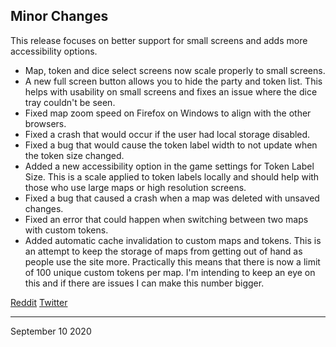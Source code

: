 ## Minor Changes

This release focuses on better support for small screens and adds more accessibility options.

- Map, token and dice select screens now scale properly to small screens.
- A new full screen button allows you to hide the party and token list. This helps with usability on small screens and fixes an issue where the dice tray couldn't be seen.
- Fixed map zoom speed on Firefox on Windows to align with the other browsers.
- Fixed a crash that would occur if the user had local storage disabled.
- Fixed a bug that would cause the token label width to not update when the token size changed.
- Added a new accessibility option in the game settings for Token Label Size. This is a scale applied to token labels locally and should help with those who use large maps or high resolution screens.
- Fixed a bug that caused a crash when a map was deleted with unsaved changes.
- Fixed an error that could happen when switching between two maps with custom tokens.
- Added automatic cache invalidation to custom maps and tokens. This is an attempt to keep the storage of maps from getting out of hand as people use the site more. Practically this means that there is now a limit of 100 unique custom tokens per map. I'm intending to keep an eye on this and if there are issues I can make this number bigger.

[Reddit](https://www.reddit.com/r/OwlbearRodeo/comments/iqmp0w/beta_v152_release_mobile_enhancements_and/)
[Twitter](https://twitter.com/owlbearrodeo/status/1304338009743962115?s=21)

---

September 10 2020

